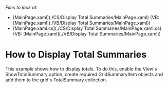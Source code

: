 <!-- default file list -->
*Files to look at*:

* [MainPage.xaml](./CS/Display Total Summaries/MainPage.xaml) (VB: [MainPage.xaml](./VB/Display Total Summaries/MainPage.xaml))
* [MainPage.xaml.cs](./CS/Display Total Summaries/MainPage.xaml.cs) (VB: [MainPage.xaml](./VB/Display Total Summaries/MainPage.xaml))
<!-- default file list end -->
# How to Display Total Summaries


<p>This example shows how to display totals. To do this, enable the View's ShowTotalSummary option, create required GridSummaryItem objects and add them to the grid's TotalSummary collection.</p>

<br/>



